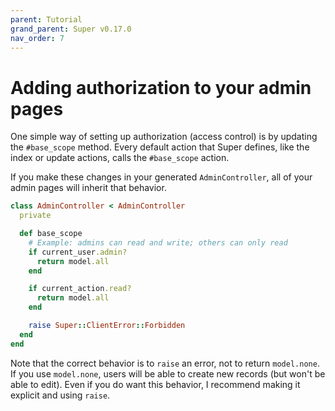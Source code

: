 ```yaml
---
parent: Tutorial
grand_parent: Super v0.17.0
nav_order: 7
---
```

# Adding authorization to your admin pages

One simple way of setting up authorization (access control) is by updating the `#base_scope` method. Every default action that Super defines, like the index or update actions, calls the `#base_scope` action.

If you make these changes in your generated `AdminController`, all of your admin pages will inherit that behavior.

```ruby
class AdminController < AdminController
  private

  def base_scope
    # Example: admins can read and write; others can only read
    if current_user.admin?
      return model.all
    end

    if current_action.read?
      return model.all
    end

    raise Super::ClientError::Forbidden
  end
end
```

Note that the correct behavior is to `raise` an error, not to return `model.none`. If you use `model.none`, users will be able to create new records (but won't be able to edit). Even if you do want this behavior, I recommend making it explicit and using `raise`.

